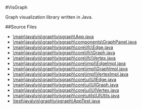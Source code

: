 #VisGraph

Graph visualization library written in Java.

##Source Files

* [\main\java\vis\graph\visgraph\App.java](https://github.com/ryankane/visgraph/blob/master/src/main/java/vis/graph/visgraph/App.java)
* [\main\java\vis\graph\visgraph\components\GraphPanel.java](https://github.com/ryankane/visgraph/blob/master/src/main/java/vis/graph/visgraph/components/GraphPanel.java)
* [\main\java\vis\graph\visgraph\core\ifc\Edge.java](https://github.com/ryankane/visgraph/blob/master/src/main/java/vis/graph/visgraph/core/ifc/Edge.java)
* [\main\java\vis\graph\visgraph\core\ifc\Graph.java](https://github.com/ryankane/visgraph/blob/master/src/main/java/vis/graph/visgraph/core/ifc/Graph.java)
* [\main\java\vis\graph\visgraph\core\ifc\Vertex.java](https://github.com/ryankane/visgraph/blob/master/src/main/java/vis/graph/visgraph/core/ifc/Vertex.java)
* [\main\java\vis\graph\visgraph\core\impl\EdgeImpl.java](https://github.com/ryankane/visgraph/blob/master/src/main/java/vis/graph/visgraph/core/impl/EdgeImpl.java)
* [\main\java\vis\graph\visgraph\core\impl\GraphImpl.java](https://github.com/ryankane/visgraph/blob/master/src/main/java/vis/graph/visgraph/core/impl/GraphImpl.java)
* [\main\java\vis\graph\visgraph\core\impl\VertexImpl.java](https://github.com/ryankane/visgraph/blob/master/src/main/java/vis/graph/visgraph/core/impl/VertexImpl.java)
* [\main\java\vis\graph\visgraph\core\ui\UIEdge.java](https://github.com/ryankane/visgraph/blob/master/src/main/java/vis/graph/visgraph/core/ui/UIEdge.java)
* [\main\java\vis\graph\visgraph\core\ui\UIGraph.java](https://github.com/ryankane/visgraph/blob/master/src/main/java/vis/graph/visgraph/core/ui/UIGraph.java)
* [\main\java\vis\graph\visgraph\core\ui\UIVertex.java](https://github.com/ryankane/visgraph/blob/master/src/main/java/vis/graph/visgraph/core/ui/UIVertex.java)
* [\main\java\vis\graph\visgraph\core\utils\UIUtils.java](https://github.com/ryankane/visgraph/blob/master/src/main/java/vis/graph/visgraph/core/utils/UIUtils.java)
* [\test\java\vis\graph\visgraph\AppTest.java](https://github.com/ryankane/visgraph/blob/master/src/test/java/vis/graph/visgraph/AppTest.java)